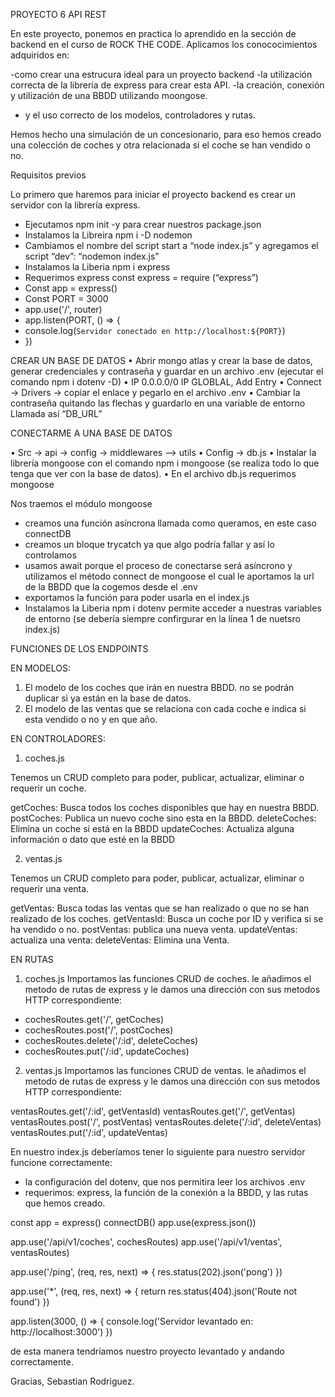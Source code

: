 PROYECTO 6 API REST

En este proyecto, ponemos en practica lo aprendido en la sección de backend en el curso de ROCK THE CODE. Aplicamos los conococimientos adquiridos en:

-como crear una estrucura ideal para un proyecto backend
-la utilización correcta de la librería de express para crear esta API.
-la creación, conexión y utilización de una BBDD utilizando moongose.

- y el uso correcto de los modelos, controladores y rutas.

Hemos hecho una simulación de un concesionario, para eso hemos creado una colección de coches y otra relacionada si el coche se han vendido o no.

Requisitos previos

Lo primero que haremos para iniciar el proyecto backend es crear un servidor con la librería express.

- Ejecutamos npm init -y para crear nuestros package.json
- Instalamos la Libreira npm i -D nodemon
- Cambiamos el nombre del script start a “node index.js” y agregamos el script “dev”: “nodemon index.js”
- Instalamos la Liberia npm i express
- Requerimos express const express = require (“express”)
- Const app = express()
- Const PORT = 3000
- app.use('/', router)
- app.listen(PORT, () => {
- console.log(`Servidor conectado en http://localhost:${PORT}`)
- })

CREAR UN BASE DE DATOS
• Abrir mongo atlas y crear la base de datos, generar credenciales y contraseña y guardar en un archivo .env (ejecutar el comando npm i dotenv -D)
• IP 0.0.0.0/0 IP GLOBLAL, Add Entry
• Connect -> Drivers -> copiar el enlace y pegarlo en el archivo .env
• Cambiar la contraseña quitando las flechas y guardarlo en una variable de entorno
Llamada así “DB_URL”

CONECTARME A UNA BASE DE DATOS

• Src -> api -> config -> middlewares –> utils
• Config -> db.js
• Instalar la librería mongoose con el comando npm i mongoose (se realiza todo lo que tenga que ver con la base de datos).
• En el archivo db.js requerimos mongoose

Nos traemos el módulo mongoose

- creamos una función asíncrona llamada como queramos, en este caso connectDB
- creamos un bloque trycatch ya que algo podría fallar y así lo controlamos
- usamos await porque el proceso de conectarse será asíncrono y utilizamos el método connect de mongoose el cual le aportamos la url de la BBDD que la cogemos desde el .env
- exportamos la función para poder usarla en el index.js
- Instalamos la Liberia npm i dotenv permite acceder a nuestras variables de entorno (se debería siempre confirgurar en la línea 1 de nuetsro index.js)

FUNCIONES DE LOS ENDPOINTS

EN MODELOS:

1. El modelo de los coches que irán en nuestra BBDD. no se podrán duplicar si ya están en la base de datos.
2. El modelo de las ventas que se relaciona con cada coche e indica si esta vendido o no y en que año.

EN CONTROLADORES:

1. coches.js

Tenemos un CRUD completo para poder, publicar, actualizar, eliminar o requerir un coche.

getCoches: Busca todos los coches disponibles que hay en nuestra BBDD.
postCoches: Publica un nuevo coche sino esta en la BBDD.
deleteCoches: Elimina un coche si está en la BBDD
updateCoches: Actualiza alguna información o dato que esté en la BBDD

2. ventas.js

Tenemos un CRUD completo para poder, publicar, actualizar, eliminar o requerir una venta.

getVentas: Busca todas las ventas que se han realizado o que no se han realizado de los coches.
getVentasId: Busca un coche por ID y verifica si se ha vendido o no.
postVentas: publica una nueva venta.
updateVentas: actualiza una venta:
deleteVentas: Elimina una Venta.

EN RUTAS

1. coches.js
   Importamos las funciones CRUD de coches. le añadimos el metodo de rutas de express y le damos una dirección con sus metodos HTTP correspondiente:

- cochesRoutes.get('/', getCoches)
- cochesRoutes.post('/', postCoches)
- cochesRoutes.delete('/:id', deleteCoches)
- cochesRoutes.put('/:id', updateCoches)

2. ventas.js
   Importamos las funciones CRUD de ventas. le añadimos el metodo de rutas de express y le damos una dirección con sus metodos HTTP correspondiente:

ventasRoutes.get('/:id', getVentasId)
ventasRoutes.get('/', getVentas)
ventasRoutes.post('/', postVentas)
ventasRoutes.delete('/:id', deleteVentas)
ventasRoutes.put('/:id', updateVentas)

En nuestro index.js deberíamos tener lo siguiente para nuestro servidor funcione correctamente:

- la configuración del dotenv, que nos permitira leer los archivos .env
- requerimos: express, la función de la conexión a la BBDD, y las rutas que hemos creado.

const app = express()
connectDB()
app.use(express.json())

app.use('/api/v1/coches', cochesRoutes)
app.use('/api/v1/ventas', ventasRoutes)

app.use('/ping', (req, res, next) => {
res.status(202).json('pong')
})

app.use('\*', (req, res, next) => {
return res.status(404).json('Route not found')
})

app.listen(3000, () => {
console.log('Servidor levantado en: http://localhost:3000')
})

de esta manera tendríamos nuestro proyecto levantado y andando correctamente.

Gracias, Sebastian Rodriguez.
